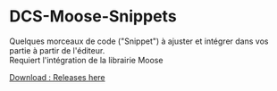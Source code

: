# DCS-Moose-Snippets

Quelques morceaux de code ("Snippet") à ajuster et intégrer dans vos partie à partir de l'éditeur.  
Requiert l'intégration de la librairie Moose  

[Download : Releases here](https://github.com/Queton1-1/DCS-Moose-Snippets/releases)
